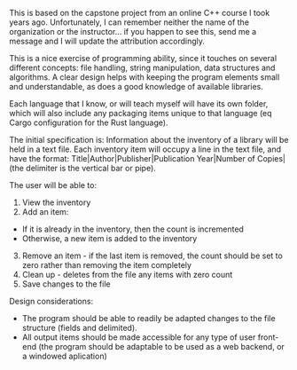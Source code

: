This is based on the capstone project from an online C++ course 
I took years ago.  Unfortunately, I can remember neither the name 
of the organization or the instructor... if you happen to see
this, send me a message and I will update the attribution accordingly.

This is a nice exercise of programming ability, since it touches on 
several different concepts: file handling, string manipulation, data
structures and algorithms. A clear design helps with keeping the program
elements small and understandable, as does a good knowledge of available
libraries.

Each language that I know, or will teach myself will have its own folder,
which will also include any packaging items unique to that language (eq
Cargo configuration for the Rust language).

The initial specification is:
Information about the inventory of a library will be held in a text file.
Each inventory item will occupy a line in the text file, and have the
format:
Title|Author|Publisher|Publication Year|Number of Copies|
(the delimiter is the vertical bar or pipe).

The user will be able to:
1) View the inventory
2) Add an item:
  * If it is already in the inventory, then the count is incremented
  * Otherwise, a new item is added to the inventory
3) Remove an item - if the last item is removed, the count should be
    set to zero rather than removing the item completely
4) Clean up - deletes from the file any items with zero count 
5) Save changes to the file

Design considerations:
- The program should be able to readily be adapted changes to the file structure
  (fields and delimited).
- All output items should be made accessible for any type of user front-end (the
  program should be adaptable to be used as a web backend, or a windowed
  aplication)
